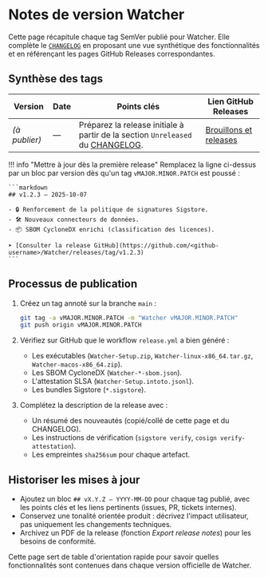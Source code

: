 # Notes de version Watcher

Cette page récapitule chaque tag SemVer publié pour Watcher. Elle complète le
[`CHANGELOG`](CHANGELOG.md) en proposant une vue synthétique des fonctionnalités et en
référençant les pages GitHub Releases correspondantes.

## Synthèse des tags

| Version | Date | Points clés | Lien GitHub Releases |
| --- | --- | --- | --- |
| *(à publier)* | — | Préparez la release initiale à partir de la section `Unreleased` du [CHANGELOG](CHANGELOG.md). | [Brouillons et releases](https://github.com/<github-username>/Watcher/releases) |

!!! info "Mettre à jour dès la première release"
    Remplacez la ligne ci-dessus par un bloc par version dès qu'un tag `vMAJOR.MINOR.PATCH`
    est poussé :

    ```markdown
    ## v1.2.3 — 2025-10-07

    - 🔒 Renforcement de la politique de signatures Sigstore.
    - 🛠️ Nouveaux connecteurs de données.
    - 📦 SBOM CycloneDX enrichi (classification des licences).

    ➤ [Consulter la release GitHub](https://github.com/<github-username>/Watcher/releases/tag/v1.2.3)
    ```

## Processus de publication

1. Créez un tag annoté sur la branche `main` :

   ```bash
   git tag -a vMAJOR.MINOR.PATCH -m "Watcher vMAJOR.MINOR.PATCH"
   git push origin vMAJOR.MINOR.PATCH
   ```

2. Vérifiez sur GitHub que le workflow `release.yml` a bien généré :

   - Les exécutables (`Watcher-Setup.zip`, `Watcher-linux-x86_64.tar.gz`, `Watcher-macos-x86_64.zip`).
   - Les SBOM CycloneDX (`Watcher-*-sbom.json`).
   - L'attestation SLSA (`Watcher-Setup.intoto.jsonl`).
   - Les bundles Sigstore (`*.sigstore`).

3. Complétez la description de la release avec :

   - Un résumé des nouveautés (copié/collé de cette page et du CHANGELOG).
   - Les instructions de vérification (`sigstore verify`, `cosign verify-attestation`).
   - Les empreintes `sha256sum` pour chaque artefact.

## Historiser les mises à jour

- Ajoutez un bloc `## vX.Y.Z — YYYY-MM-DD` pour chaque tag publié, avec les points clés et les
  liens pertinents (issues, PR, tickets internes).
- Conservez une tonalité orientée produit : décrivez l'impact utilisateur, pas uniquement
  les changements techniques.
- Archivez un PDF de la release (fonction *Export release notes*) pour les besoins de conformité.

Cette page sert de table d'orientation rapide pour savoir quelles fonctionnalités sont
contenues dans chaque version officielle de Watcher.
